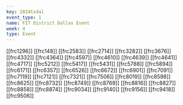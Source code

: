 ```yaml
---
key: 2024txdal
event_type: 1
name: FIT District Dallas Event
week: 4
type: Event
---
```

[[frc1296]]
[[frc148]]
[[frc2583]]
[[frc2714]]
[[frc3282]]
[[frc3676]]
[[frc4332]]
[[frc4364]]
[[frc4597]]
[[frc4610]]
[[frc4639]]
[[frc4641]]
[[frc4717]]
[[frc5212]]
[[frc5417]]
[[frc5431]]
[[frc5788]]
[[frc5894]]
[[frc6171]]
[[frc6357]]
[[frc6526]]
[[frc6672]]
[[frc6901]]
[[frc7091]]
[[frc7119]]
[[frc7121]]
[[frc7321]]
[[frc7506]]
[[frc8019]]
[[frc8598]]
[[frc8625]]
[[frc8732]]
[[frc8749]]
[[frc8769]]
[[frc8816]]
[[frc8827]]
[[frc8858]]
[[frc8874]]
[[frc9034]]
[[frc9140]]
[[frc9156]]
[[frc9418]]
[[frc9506]]
